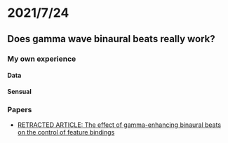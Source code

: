 # 2021/7/24
## Does gamma wave binaural beats really work?
### My own experience
#### Data
#### Sensual

### Papers
- [RETRACTED ARTICLE: The effect of gamma-enhancing binaural beats on the control of feature bindings](https://www.ncbi.nlm.nih.gov/pmc/articles/PMC5486945/)